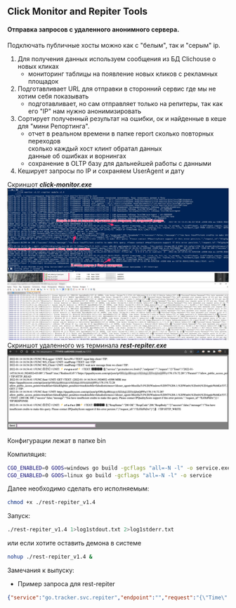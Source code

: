 ## Click Monitor and Repiter Tools 
#### Отправка запросов с удаленного анонимного сервера.
Подключать публичные хосты можно как с "белым", так и "серым" ip.  


1) Для получения данных используем сообщения из БД Clichouse о новых кликах
    - мониторинг таблицы на появление новых кликов с рекламных площадок
2) Подготавливает URL для отправки в сторонний сервис где мы не хотим себя показывать
    - подготавливает, но сам отправляет только на репитеры, так как его "IP" нам нужно анонимизировать
4) Сортирует полученный результат на ошибки, ок и найденные в кеше для "мини Репортинга". 
    - отчет в реальном времени в папке report
        сколько повторных переходов  
        сколько каждый хост клинт обратал данных  
        данные об ошибках и ворнингах  
    - сохранение в OLTP базу для дальнейшей работы с данными
5) Кеширует запросы по IP и сохраняем UserAgent и дату

Скриншот ***click-monitor.exe***
![Скриншот click-monitor.exe](./docs/desctop_app.png)  
<img src="./docs/report_system.png" width="550" />  
Скриншот удаленного ws терминала ***rest-repiter.exe***  
<img src="./docs/ws_logger-repiter.png" width="550" />  

Конфигурации лежат в папке bin 

Компиляция:  
```sh
CGO_ENABLED=0 GOOS=windows go build -gcflags "all=-N -l" -o service.exe
CGO_ENABLED=0 GOOS=linux go build -gcflags "all=-N -l" -o service
```

Далее необходимо сделать его исполняемым:
```sh
chmod +x ./rest-repiter_v1.4
```
Запуск:  
```sh
./rest-repiter_v1.4 1>log1stdout.txt 2>log1stderr.txt
```
или если хотите оставить демона в системе
```sh
nohup ./rest-repiter_v1.4 &
```

Замечания к выпуску:  
- Пример запроса для rest-repiter
```json
{"service":"go.tracker.svc.repiter","endpoint":"","request":"{\"Time\":\"2022-01-15T00:24:13.1951894+03:00\",\"Send\":true,\"RedirectUrl\":\"http://sky.net.kg/reciver/ip/91.193.178.11\",\"Params\":\"allow_public_access_points=true\\u0026fast=false\\u0026lighter_penalties=true\\u0026mobile=false\\u0026strictness=1\\u0026user_agent=Mozilla/5.0%20(Linux;%20arm_64;%20Android%2011;%20SM-A805F)%20AppleWebKit/537.36%20(KHTML,%20like%20Gecko)%20Chrome/94.0.4606.85%20YaApp_Android/21.117.1%20YaSearchBrowser/21.117.1%20BroPP/1.0%20SA/3%20Mobile%20Safari/537.36\",\"Method\":\"GET\",\"Body\":\"\",\"Type\":\"\"}"}
```
